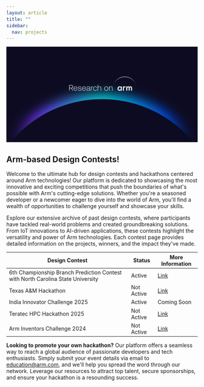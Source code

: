 ```yaml
---
layout: article
title: ""
sidebar:
  nav: projects
---
```

<img class="image image--xl" src="./images/Research_on_arm_banner.png"/>

## Arm-based Design Contests!

Welcome to the ultimate hub for design contests and hackathons centered around Arm technologies! Our platform is dedicated to showcasing the most innovative and exciting competitions that push the boundaries of what's possible with Arm's cutting-edge solutions. Whether you're a seasoned developer or a newcomer eager to dive into the world of Arm, you'll find a wealth of opportunities to challenge yourself and showcase your skills.

Explore our extensive archive of past design contests, where participants have tackled real-world problems and created groundbreaking solutions. From IoT innovations to AI-driven applications, these contests highlight the versatility and power of Arm technologies. Each contest page provides detailed information on the projects, winners, and the impact they've made.

<table>
  <thead>
    <tr>
      <th>Design Contest</th>
      <th>Status</th>
      <th>More Information</th>
    </tr>
  </thead>
  <tbody>
    <tr class="active">
      <td>6th Championship Branch Prediction Contest with North Carolina State University</td>
      <td>Active</td>
      <td>
        <a href="https://ericrotenberg.wordpress.ncsu.edu/cbp2025/#CBP2025framework" target="_blank">Link</a>
      </td>
    </tr>
    <tr>
      <td>Texas A&amp;M Hackathon</td>
      <td>Not Active</td>
      <td>
        <a href="https://community.arm.com/arm-ambassadors/b/blog/posts/arm-at-tamuhack-2025" target="_blank">Link</a>
      </td>
    </tr>
    <tr class="active">
      <td>India Innovator Challenge 2025</td>
      <td>Active</td>
      <td>
        <a>Coming Soon</a>
      </td>
    </tr>
    <tr>
      <td>Teratec HPC Hackathon 2025</td>
      <td>Not Active</td>
      <td>
        <a href="https://teratec.eu/activites/Hackathon.html" target="_blank">Link</a>
      </td>
    </tr>
    <tr>
      <td>Arm Inventors Challenge 2024</td>
      <td>Not Active</td>
      <td>
        <a href="https://community.arm.com/events/the-inventors-challenge-2024/" target="_blank">Link</a>
      </td>
    </tr>
  </tbody>
</table>

<p><strong>Looking to promote your own hackathon?</strong> Our platform offers a seamless way to reach a global audience of passionate developers and tech enthusiasts. Simply submit your event details via email to <a href="mailto:education@arm.com">education@arm.com</a>, and we'll help you spread the word through our network. Leverage our resources to attract top talent, secure sponsorships, and ensure your hackathon is a resounding success.</p>
